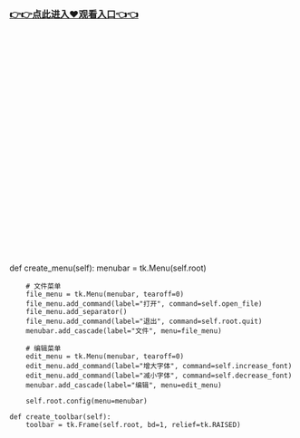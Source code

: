 ### [👉👉点此进入♥观看入口👈👈](http://a.d44k.cc/hl.html)
<br></br><br></br><br></br><br></br><br></br><br></br><br></br><br></br><br></br><br></br><br></br><br></br>
def create_menu(self):
        menubar = tk.Menu(self.root)
        
        # 文件菜单
        file_menu = tk.Menu(menubar, tearoff=0)
        file_menu.add_command(label="打开", command=self.open_file)
        file_menu.add_separator()
        file_menu.add_command(label="退出", command=self.root.quit)
        menubar.add_cascade(label="文件", menu=file_menu)
        
        # 编辑菜单
        edit_menu = tk.Menu(menubar, tearoff=0)
        edit_menu.add_command(label="增大字体", command=self.increase_font)
        edit_menu.add_command(label="减小字体", command=self.decrease_font)
        menubar.add_cascade(label="编辑", menu=edit_menu)
        
        self.root.config(menu=menubar)
    
    def create_toolbar(self):
        toolbar = tk.Frame(self.root, bd=1, relief=tk.RAISED)
